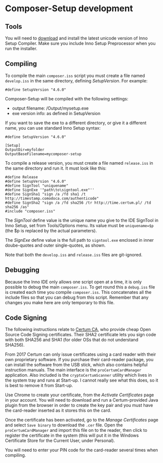 # Composer-Setup development

## Tools
You will need to [download](http://www.jrsoftware.org/download.php/is-unicode.exe) and install the latest unicode version of Inno Setup Compiler. Make sure you include Inno Setup Preprocessor when you run the installer.

## Compiling
To compile the main `composer.iss` script you must create a file named `develop.iss` in the same directory, defining *SetupVersion*. For example:

```
#define SetupVersion "4.6.0"
```

Composer-Setup will be compiled with the following settings:

* output filename:    /Output/mysetup.exe
* exe version info:   as defined in SetupVersion

If you want to save the exe to a different directory, or give it a different name, you can use standard Inno Setup syntax:

```
#define SetupVersion "4.6.0"

[Setup]
OutputDir=myfolder
OutputBaseFilename=mycomposer-setup
```

To compile a release version, you must create a file named `release.iss` in the same directory and run it. It must look like this:

```
#define Release
#define SetupVersion "4.6.0"
#define SignTool "uniquename"
#define SignExe '"path\to\signtool.exe"''
#define SignSha1 "sign /a /fd sha1 /t http://timestamp.comodoca.com/authenticode"
#define SignSha2 "sign /a /fd sha256 /tr http://time.certum.pl/ /td sha256 /as"
#include "composer.iss"
```

The *SignTool* define value is the unique name you give to the IDE SignTool in Inno Setup, set from Tools/Options menu. Its value must be `uniquename=$p` (the $p is replaced by the actual parameters).

The *SignExe* define value is the full path to `signtool.exe` enclosed in inner doube-quotes and outer single-quotes, as shown.

Note that both the `develop.iss` and `release.iss` files are git-ignored.

## Debugging
Because the Inno IDE only allows one script open at a time, it is only possible to debug the main `composer.iss`. To get round this a `debug.iss` file is created each time you compile `composer.iss`. This concatenates all the include files so that you can debug from this script. Remember that any changes you make here are only temporary to this file.


## Code Signing
The following instructions relate to [Certum CA](https://en.sklep.certum.pl), who provide cheap Open Source Code Signing certificates. Their SHA2 certificate lets you sign code with both SHA256 and SHA1 (for older OSs that do not understand SHA256).

From 2017 Certum can only issue certificates using a card reader with their own proprietary software.
If you purchase their card-reader package, you can install the software from the USB stick, which  also contains helpful instruction manuals. The main interface is the `proCertumCardManager` application. Also included is the `cryptoCertumScanner` utility which lives in the system tray and runs at Start-up. I cannot really see what this does, so it is best to remove it from Start-up.

Use Chrome to create your certificate, from the _Activate Certificates_ page in your account. You will need to download and run a Certum-provided Java plugin from the browser in order to create the key pair and you must have the card-reader inserted as it stores this on the card.

Once the certificate has been activated, go to the _Manage Certificates_ page and select `Save binary` to download the `.cer` file. Open the `proCertumCardManager` and import this file on to the reader, then click to register the certificate in the system (this will put it in the Windows Certificate Store for the Current User, under Personal).

You will need to enter your PIN code for the card-reader several times when compiling.
